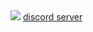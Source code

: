 <div align="left">
  <img src="https://cdn.metrik.app/files/76158ca9-d4dd-49d7-963e-2f5a024d4f08.gif" />
  <a href="https://g.lumista.org/discord">discord server</a>
</div>
